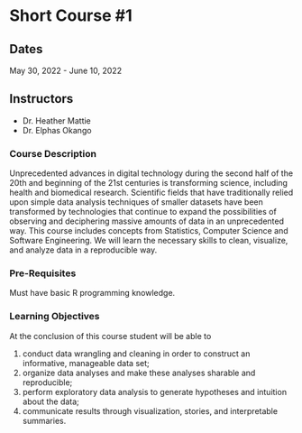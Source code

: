 # Short Course #1

## Dates
May 30, 2022 - June 10, 2022

## Instructors
* Dr. Heather Mattie
* Dr. Elphas Okango

### Course Description
Unprecedented advances in digital technology during the second half of the 20th and beginning of the 21st centuries is transforming science, including health and biomedical research. Scientific fields that have traditionally relied upon simple data analysis techniques of smaller datasets have been transformed by technologies that continue to expand the possibilities of observing and deciphering massive amounts of data in an unprecedented way. This course includes concepts from Statistics, Computer Science and Software Engineering. We will learn the necessary skills to clean, visualize, and analyze data in a reproducible way. 

### Pre-Requisites 
Must have basic R programming knowledge. 

### Learning Objectives 
At the conclusion of this course student will be able to 

1) conduct data wrangling and cleaning in order to construct an informative, manageable data set; 
2) organize data analyses and make these analyses sharable and reproducible; 
3) perform exploratory data analysis to generate hypotheses and intuition about the data; 
4) communicate results through visualization, stories, and interpretable summaries.

